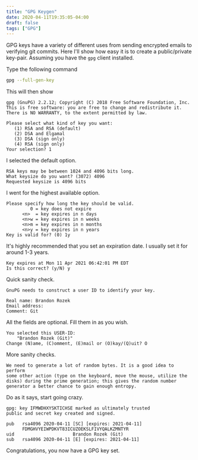 ```yaml
---
title: "GPG Keygen"
date: 2020-04-11T19:35:05-04:00
draft: false
tags: ["GPG"]
---
```


GPG keys have a variety of different uses from sending encrypted emails to verifying git commits. Here I'll show how easy it is to create a public/private key-pair. Assuming you have the `gpg` client installed.

Type the following command

```bash
gpg --full-gen-key
```

This will then show

```
gpg (GnuPG) 2.2.12; Copyright (C) 2018 Free Software Foundation, Inc.
This is free software: you are free to change and redistribute it.
There is NO WARRANTY, to the extent permitted by law.

Please select what kind of key you want:
   (1) RSA and RSA (default)
   (2) DSA and Elgamal
   (3) DSA (sign only)
   (4) RSA (sign only)
Your selection? 1
```

I selected the default option.

```
RSA keys may be between 1024 and 4096 bits long.
What keysize do you want? (3072) 4096
Requested keysize is 4096 bits
```

I went for the highest available option.

```
Please specify how long the key should be valid.
         0 = key does not expire
      <n>  = key expires in n days
      <n>w = key expires in n weeks
      <n>m = key expires in n months
      <n>y = key expires in n years
Key is valid for? (0) 1y
```

It's highly recommended that you set an expiration date. I usually set it for around 1-3 years.

```
Key expires at Mon 11 Apr 2021 06:42:01 PM EDT
Is this correct? (y/N) y
```

Quick sanity check.

```
GnuPG needs to construct a user ID to identify your key.

Real name: Brandon Rozek
Email address:
Comment: Git

```

All the fields are optional.  Fill them in as you wish.

```
You selected this USER-ID:
    "Brandon Rozek (Git)"
Change (N)ame, (C)omment, (E)mail or (O)kay/(Q)uit? O
```

More sanity checks.

```
We need to generate a lot of random bytes. It is a good idea to perform
some other action (type on the keyboard, move the mouse, utilize the
disks) during the prime generation; this gives the random number
generator a better chance to gain enough entropy.
```

Do as it says, start going crazy.

```
gpg: key IFMWDHXYSKTICHSE marked as ultimately trusted
public and secret key created and signed.

pub   rsa4096 2020-04-11 [SC] [expires: 2021-04-11]
      FDMGHVYEIWPDKVT83ICUZOEKSLFIVYQALKZMNTYR
uid                      Brandon Rozek (Git)
sub   rsa4096 2020-04-11 [E] [expires: 2021-04-11]
```

Congratulations, you now have a GPG key set.